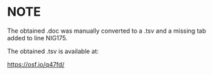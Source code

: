 # NOTE

The obtained .doc was manually converted to a .tsv and a missing tab added to line NIG175.

The obtained .tsv is available at:

https://osf.io/q47fd/